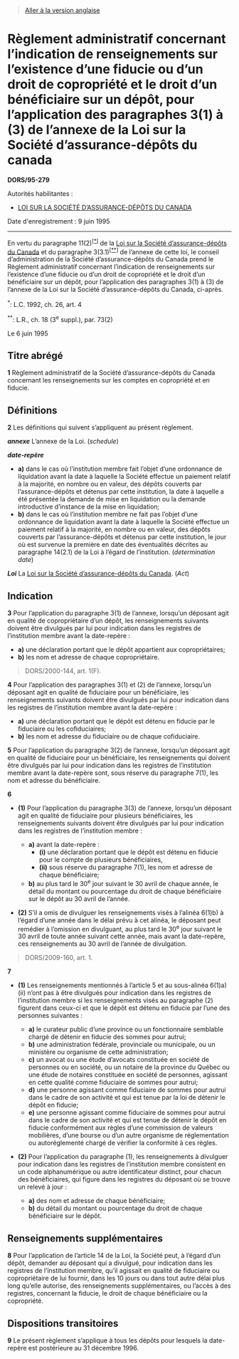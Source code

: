 > [Aller à la version anglaise](/en/Regulations/Statutory%20Orders%20and%20Regulations/95/279.md)

# Règlement administratif concernant l’indication de renseignements sur l’existence d’une fiducie ou d’un droit de copropriété et le droit d’un bénéficiaire sur un dépôt, pour l’application des paragraphes 3(1) à (3) de l’annexe de la Loi sur la Société d’assurance-dépôts du canada

**DORS/95-279**

Autorités habilitantes : 
- [LOI SUR LA SOCIÉTÉ D’ASSURANCE-DÉPÔTS DU CANADA](/fr/Lois/Lois%20révisées%20du%20Canada/C/C-3.md)

Date d'enregistrement : 9 juin 1995

----------

En vertu du paragraphe 11(2)<sup><a href='#nbp_SOR-95-279_f_hq_6276'>[*]</a></sup> de la [Loi sur la Société d’assurance-dépôts du Canada](/fr/Lois/Lois%20révisées%20du%20Canada/C/C-3.md) et du paragraphe 3(3.1)<sup><a href='#nbp_SOR-95-279_f_hq_6277'>[**]</a></sup> de l’annexe de cette loi, le conseil d’administration de la Société d’assurance-dépôts du Canada prend le Règlement administratif concernant l’indication de renseignements sur l’existence d’une fiducie ou d’un droit de copropriété et le droit d’un bénéficiaire sur un dépôt, pour l’application des paragraphes 3(1) à (3) de l’annexe de la Loi sur la Société d’assurance-dépôts du Canada, ci-après.

<a name='nbp_SOR-95-279_f_hq_6276'><sup>*</sup></a>: L.C. 1992, ch. 26, art. 4<br />

<a name='nbp_SOR-95-279_f_hq_6277'><sup>**</sup></a>: L.R., ch. 18 (3<sup>e</sup> suppl.), par. 73(2)<br />

Le 6 juin 1995




## Titre abrégé


**1** Règlement administratif de la Société d’assurance-dépôts du Canada concernant les renseignements sur les comptes en copropriété et en fiducie.




## Définitions


**2** Les définitions qui suivent s’appliquent au présent règlement.

***annexe*** L’annexe de la Loi. (*schedule*)

***date-repère***
- **a)** dans le cas où l’institution membre fait l’objet d’une ordonnance de liquidation avant la date à laquelle la Société effectue un paiement relatif à la majorité, en nombre ou en valeur, des dépôts couverts par l’assurance-dépôts et détenus par cette institution, la date à laquelle a été présentée la demande de mise en liquidation ou la demande introductive d’instance de la mise en liquidation;
- **b)** dans le cas où l’institution membre ne fait pas l’objet d’une ordonnance de liquidation avant la date à laquelle la Société effectue un paiement relatif à la majorité, en nombre ou en valeur, des dépôts couverts par l’assurance-dépôts et détenus par cette institution, le jour où est survenue la première en date des éventualités décrites au paragraphe 14(2.1) de la Loi à l’égard de l’institution. (*determination date*)

***Loi*** La [Loi sur la Société d’assurance-dépôts du Canada](/fr/Lois/Lois%20révisées%20du%20Canada/C/C-3.md). (*Act*)




## Indication


**3** Pour l’application du paragraphe 3(1) de l’annexe, lorsqu’un déposant agit en qualité de copropriétaire d’un dépôt, les renseignements suivants doivent être divulgués par lui pour indication dans les registres de l’institution membre avant la date-repère :
- **a)** une déclaration portant que le dépôt appartient aux copropriétaires;
- **b)** les nom et adresse de chaque copropriétaire.
> DORS/2000-144, art. 1(F).




**4** Pour l’application des paragraphes 3(1) et (2) de l’annexe, lorsqu’un déposant agit en qualité de fiduciaire pour un bénéficiaire, les renseignements suivants doivent être divulgués par lui pour indication dans les registres de l’institution membre avant la date-repère :
- **a)** une déclaration portant que le dépôt est détenu en fiducie par le fiduciaire ou les cofiduciaires;
- **b)** les nom et adresse du fiduciaire ou de chaque cofiduciaire.



**5** Pour l’application du paragraphe 3(2) de l’annexe, lorsqu’un déposant agit en qualité de fiduciaire pour un bénéficiaire, les renseignements qui doivent être divulgués par lui pour indication dans les registres de l’institution membre avant la date-repère sont, sous réserve du paragraphe 7(1), les nom et adresse du bénéficiaire.



**6** 

- **(1)** Pour l’application du paragraphe 3(3) de l’annexe, lorsqu’un déposant agit en qualité de fiduciaire pour plusieurs bénéficiaires, les renseignements suivants doivent être divulgués par lui pour indication dans les registres de l’institution membre :
	- **a)** avant la date-repère :
		- **(i)** une déclaration portant que le dépôt est détenu en fiducie pour le compte de plusieurs bénéficiaires,
		- **(ii)** sous réserve du paragraphe 7(1), les nom et adresse de chaque bénéficiaire;
	- **b)** au plus tard le 30<sup>e</sup> jour suivant le 30 avril de chaque année, le détail du montant ou pourcentage du droit de chaque bénéficiaire sur le dépôt au 30 avril de l’année.

- **(2)** S’il a omis de divulguer les renseignements visés à l’alinéa 6(1)b) à l’égard d’une année dans le délai prévu à cet alinéa, le déposant peut remédier à l’omission en divulguant, au plus tard le 30<sup>e</sup> jour suivant le 30 avril de toute année suivant cette année, mais avant la date-repère, ces renseignements au 30 avril de l’année de divulgation.
> DORS/2009-160, art. 1.




**7** 

- **(1)** Les renseignements mentionnés à l’article 5 et au sous-alinéa 6(1)a)(ii) n’ont pas à être divulgués pour indication dans les registres de l’institution membre si les renseignements visés au paragraphe (2) figurent dans ceux-ci et que le dépôt est détenu en fiducie par l’une des personnes suivantes :
	- **a)** le curateur public d’une province ou un fonctionnaire semblable chargé de détenir en fiducie des sommes pour autrui;
	- **b)** une administration fédérale, provinciale ou municipale, ou un ministère ou organisme de cette administration;
	- **c)** un avocat ou une étude d’avocats constituée en société de personnes ou en société, ou un notaire de la province du Québec ou une étude de notaires constituée en société de personnes, agissant en cette qualité comme fiduciaire de sommes pour autrui;
	- **d)** une personne agissant comme fiduciaire de sommes pour autrui dans le cadre de son activité et qui est tenue par la loi de détenir le dépôt en fiducie;
	- **e)** une personne agissant comme fiduciaire de sommes pour autrui dans le cadre de son activité et qui est tenue de détenir le dépôt en fiducie conformément aux règles d’une commission de valeurs mobilières, d’une bourse ou d’un autre organisme de réglementation ou autoréglementé chargé de vérifier la conformité à ces règles.

- **(2)** Pour l’application du paragraphe (1), les renseignements à divulguer pour indication dans les registres de l’institution membre consistent en un code alphanumérique ou autre identificateur distinct, pour chacun des bénéficiaires, qui figure dans les registres du déposant où se trouve un relevé à jour :
	- **a)** des nom et adresse de chaque bénéficiaire;
	- **b)** du détail du montant ou pourcentage du droit de chaque bénéficiaire sur le dépôt.




## Renseignements supplémentaires


**8** Pour l’application de l’article 14 de la Loi, la Société peut, à l’égard d’un dépôt, demander au déposant qui a divulgué, pour indication dans les registres de l’institution membre, qu’il agissait en qualité de fiduciaire ou copropriétaire de lui fournir, dans les 10 jours ou dans tout autre délai plus long qu’elle autorise, des renseignements supplémentaires, ou l’accès à des registres, concernant la fiducie, le droit de chaque bénéficiaire ou la copropriété.




## Dispositions transitoires


**9** Le présent règlement s’applique à tous les dépôts pour lesquels la date-repère est postérieure au 31 décembre 1996.



